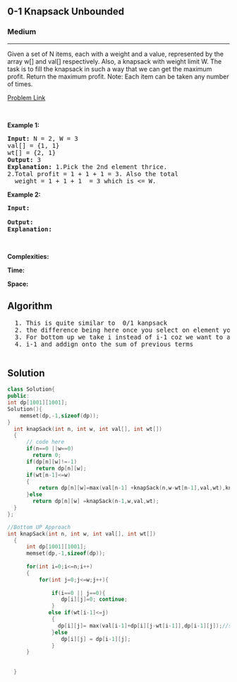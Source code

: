 <h2> 0-1 Knapsack Unbounded</h2>
<h3>Medium</h3><hr>
<div><p>
  
Given a set of N items, each with a weight and a value, represented by the array w[] and val[] respectively. Also, a knapsack with weight limit W.
The task is to fill the knapsack in such a way that we can get the maximum profit. Return the maximum profit.
Note: Each item can be taken any number of times.
 
</p>


[Problem Link](https://practice.geeksforgeeks.org/problems/knapsack-with-duplicate-items4201/1#)

<p>&nbsp;</p>
<p><strong>Example 1:</strong></p>

      
 
<pre><strong>Input:</strong> N = 2, W = 3
val[] = {1, 1}
wt[] = {2, 1}
<strong>Output:</strong> 3
<strong>Explanation:</strong> 1.Pick the 2nd element thrice.
2.Total profit = 1 + 1 + 1 = 3. Also the total 
  weight = 1 + 1 + 1  = 3 which is <= W.
</pre>

<p><strong>Example 2:</strong></p>

<pre><strong>Input:</strong> 
     
<strong>Output:</strong> 
<strong>Explanation:</strong> 
</pre>

<p>&nbsp;</p>
<p><strong>Complexities:</strong></p>
<strong>Time:</strong> 
  
<strong>Space:</strong> 
  <h2> Algorithm </h2>
 <pre>
  1. This is quite similar to  0/1 kanpsack
  2. the difference being here once you select on element you again try if the element can be selected
  3. For bottom up we take i instead of i-1 coz we want to access the sum of current term(iske upr current vali ko dubara add krna ,instead of doing
  4. i-1 and addign onto the sum of previous terms
  </pre>
  <h2> Solution </h2>
  
  ``` c++ 
  class Solution{
public:
  int dp[1001][1001];
  Solution(){
      memset(dp,-1,sizeof(dp));   
  }
    int knapSack(int n, int w, int val[], int wt[])
    {
        // code here
        if(n==0 ||w==0)
          return 0;
        if(dp[n][w]!=-1)
           return dp[n][w];
        if(wt[n-1]<=w)
        {
            return dp[n][w]=max(val[n-1] +knapSack(n,w-wt[n-1],val,wt),knapSack(n-1,w,val,wt));
        }else
          return dp[n][w] =knapSack(n-1,w,val,wt);
    }
};

//Bottom UP Approach
 int knapSack(int n, int w, int val[], int wt[])
    {
        int dp[1001][1001];
        memset(dp,-1,sizeof(dp)); 
        
        for(int i=0;i<=n;i++)
        {
            for(int j=0;j<=w;j++){
               
                if(i==0 || j==0){
                   dp[i][j]=0; continue;  
                }
               else if(wt[i-1]<=j)
                {
                  dp[i][j]= max(val[i-1]+dp[i][j-wt[i-1]],dp[i-1][j]);//same row m chayie iss term ka
                }else
                   dp[i][j] = dp[i-1][j];
                }
        }
        
       
    }
  ```
</div>
